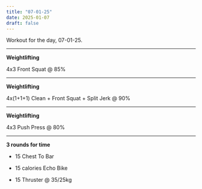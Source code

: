 ```yaml
---
title: "07-01-25"
date: 2025-01-07
draft: false
---
```


Workout for the day, 07-01-25.

---

**Weightlifting**

4x3 Front Squat @ 85%

---

**Weightlifting**

4x(1+1+1) Clean + Front Squat + Split Jerk @ 90%

---

**Weightlifting**

4x3 Push Press @ 80%

---

**3 rounds for time**

- 15 Chest To Bar

- 15 calories Echo Bike

- 15 Thruster @ 35/25kg

